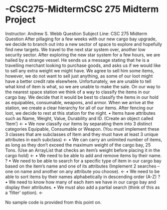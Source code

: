 # -CSC275-MidtermCSC 275 Midterm Project
Instructor: Andrew S. Webb
Question Subject Line: CSC 275 Midterm Question
After pillaging for a few weeks with our new cargo bay upgrade, we decide to branch out into a new sector of space to explore and hopefully find new targets. We travel to the next star system over, another low security sector. After exploring the new star system for a few hours, we are hailed by a strange vessel. He sends us a message stating that he is a travelling merchant looking to purchase goods, and asks us if we would like to sell any extra weight we might have. We agree to sell him some items, however, we do not want to sell just anything, as some of our loot might have a better credit rate elsewhere. Unfortunately, we are unable to tell what kind of item is what, so we are unable to make the sale. On our way to the nearest space station we think of a way to classify the items in our cargo bay. We decide that it would be best to classify the items in our hold as equipables, consumable, weapons, and armor. When we arrive at the station, we create a clear hierarchy for all of our items. After fencing our loot, we decide to rest at this station for the night.
•	Items have attributes such as Name, Weight, Value, Durability and ID. (Create an object called ‘Item’) <-
•	We now classify our items by separating them into 3 distinct categories Equipable, Consumable or Weapon. (You must implement these 3 classes that are subclasses of Item and they must have at least 3 unique attributes in each subclass) <-
•	We can carry an unlimited number of items, as long as they don’t exceed the maximum weight of the cargo bay, 25 Tons. (Use an ArrayList that checks an item’s weight before placing it in the cargo hold) <-
•	We need to be able to add and remove items by their name. ?
•	We need to be able to search for a specific type of item in our cargo bay based on the item’s name and one of its attributes (Implement 2 searches – one on name and another on any attribute you choose). <-
•	We need to be able to sort items by their names alphabetically in descending order (A-Z) ?
•	We need to know how many of each item we have in our cargo bay and display their attributes.
•	We must also add a partial search (think of this as a ‘filter’ option). <-

No sample code is provided from this point on.
